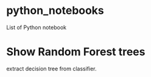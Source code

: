 # python_notebooks
List of Python notebook

# Show Random Forest trees

extract decision tree from classifier.
